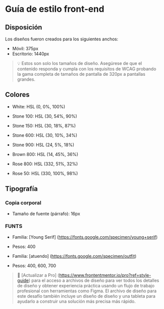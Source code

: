 # Guía de estilo front-end

## Disposición

Los diseños fueron creados para los siguientes anchos:

- Móvil: 375px
- Escritorio: 1440px

> 💡 Estos son solo los tamaños de diseño. Asegúrese de que el contenido responda y cumpla con los requisitos de WCAG probando la gama completa de tamaños de pantalla de 320px a pantallas grandes.

## Colores

- White: HSL (0, 0%, 100%)

- Stone 100: HSL (30, 54%, 90%)
- Stone 150: HSL (30, 18%, 87%)
- Stone 600: HSL (30, 10%, 34%)
- Stone 900: HSL (24, 5%, 18%)

- Brown 800: HSL (14, 45%, 36%)

- Rose 800: HSL (332, 51%, 32%)
- Rose 50: HSL (330, 100%, 98%)

## Tipografía

### Copia corporal

- Tamaño de fuente (párrafo): 16px

### FUNTS

- Familia: [Young Serif] (https://fonts.google.com/specimen/young+serif)
- Pesos: 400

- Familia: [atuendo] (https://fonts.google.com/specimen/outfit)
- Pesos: 400, 600, 700

> 💎 [Actualizar a Pro] (https://www.frontentmentor.io/pro?ref=style-guide) para el acceso a archivos de diseño para ver todos los detalles de diseño y obtener experiencia práctica usando un flujo de trabajo profesional con herramientas como Figma. El archivo de diseño para este desafío también incluye un diseño de diseño y una tableta para ayudarlo a construir una solución más precisa más rápido.